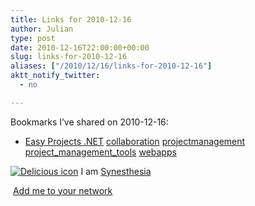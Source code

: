 ```yaml
---
title: Links for 2010-12-16
author: Julian
type: post
date: 2010-12-16T22:00:00+00:00
slug: links-for-2010-12-16 
aliases: ["/2010/12/16/links-for-2010-12-16"]
aktt_notify_twitter:
  - no

---
```

Bookmarks I&#8217;ve shared on 2010-12-16:

  * [Easy Projects .NET][1] 
    [collaboration][2] [projectmanagement][3] [project\_management\_tools][4] [webapps][5] </li> </ul> 
    
    <p class="deliciouslink">
      <a href="https://del.icio.us/synesthesia" title="See all my bookmarks on del.icio.us"><img src="https://www.synesthesia.co.uk/images/deliciousicon.jpg" alt="Delicious icon" /></a>&nbsp;I am <a href="https://del.icio.us/synesthesia" title="See all my bookmarks on del.icio.us">Synesthesia</a>
    </p>
    
    <p class="deliciouslink">
      <a href="https://del.icio.us/network?add=synesthesia" title="Add me to your del.icio.us network"><img src="https://www.synesthesia.co.uk/images/add.gif" alt="" /></a>&nbsp;<a href="https://del.icio.us/network?add=synesthesia" title="Add me to your del.icio.us network">Add me to your network</a>
    </p>

 [1]: https://www.easyprojects.net/index.asp
 [2]: https://delicious.com/synesthesia/collaboration
 [3]: https://delicious.com/synesthesia/projectmanagement
 [4]: https://delicious.com/synesthesia/project_management_tools
 [5]: https://delicious.com/synesthesia/webapps